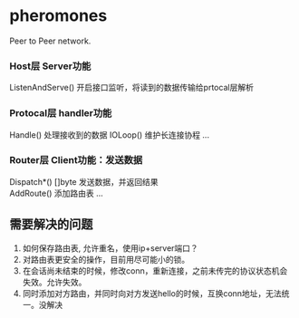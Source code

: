 # pheromones
Peer to Peer network.

### Host层 Server功能
ListenAndServe() 开启接口监听，将读到的数据传输给prtocal层解析

### Protocal层 handler功能
Handle() 处理接收到的数据
IOLoop() 维护长连接协程
...

### Router层 Client功能：发送数据
Dispatch*() []byte 发送数据，并返回结果  
AddRoute() 添加路由表
...

## 需要解决的问题
1. 如何保存路由表, 允许重名，使用ip+server端口？
2. 对路由表更安全的操作，目前用尽可能小的锁。
3. 在会话尚未结束的时候，修改conn，重新连接，之前未传完的协议状态机会失效。允许失效。
4. 同时添加对方路由，并同时向对方发送hello的时候，互换conn地址，无法统一。没解决